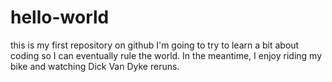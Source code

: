 # hello-world
this is my first repository on github
I'm going to try to learn a bit about coding so I can eventually rule the world. In the meantime, I enjoy riding my bike and watching Dick Van Dyke reruns.
